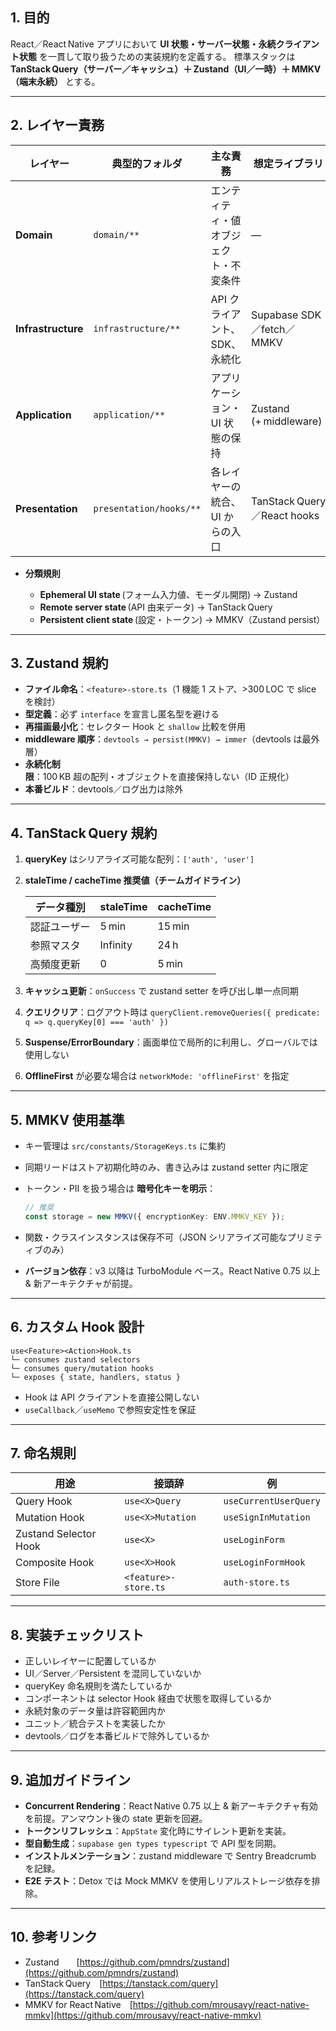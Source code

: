 
## 1. 目的

React／React Native アプリにおいて **UI 状態・サーバー状態・永続クライアント状態** を一貫して取り扱うための実装規約を定義する。
標準スタックは **TanStack Query（サーバー／キャッシュ）＋ Zustand（UI／一時）＋ MMKV（端末永続）** とする。

---

## 2. レイヤー責務

| レイヤー               | 典型的フォルダ                 | 主な責務                | 想定ライブラリ                    |
| ------------------ | ----------------------- | ------------------- | -------------------------- |
| **Domain**         | `domain/**`             | エンティティ・値オブジェクト・不変条件 | ―                          |
| **Infrastructure** | `infrastructure/**`     | API クライアント、SDK、永続化  | Supabase SDK／fetch／MMKV    |
| **Application**    | `application/**`        | アプリケーション・UI 状態の保持   | Zustand (+ middleware)     |
| **Presentation**   | `presentation/hooks/**` | 各レイヤーの統合、UI からの入口   | TanStack Query／React hooks |

* **分類規則**

  * **Ephemeral UI state** (フォーム入力値、モーダル開閉) → Zustand
  * **Remote server state** (API 由来データ) → TanStack Query
  * **Persistent client state** (設定・トークン) → MMKV（Zustand persist）

---

## 3. Zustand 規約

* **ファイル命名**：`<feature>-store.ts`（1 機能 1 ストア、>300 LOC で slice を検討）
* **型定義**：必ず `interface` を宣言し匿名型を避ける
* **再描画最小化**：セレクター Hook と `shallow` 比較を併用
* **middleware 順序**：`devtools → persist(MMKV) → immer`（devtools は最外層）
* **永続化制限**：100 KB 超の配列・オブジェクトを直接保持しない（ID 正規化）
* **本番ビルド**：devtools／ログ出力は除外

---

## 4. TanStack Query 規約

1. **queryKey** はシリアライズ可能な配列：`['auth', 'user']`
2. **staleTime / cacheTime 推奨値（チームガイドライン）**

   | データ種別  | staleTime | cacheTime |
   | ------ | --------- | --------- |
   | 認証ユーザー | 5 min     | 15 min    |
   | 参照マスタ  | Infinity  | 24 h      |
   | 高頻度更新  | 0         | 5 min     |
3. **キャッシュ更新**：`onSuccess` で zustand setter を呼び出し単一点同期
4. **クエリクリア**：ログアウト時は `queryClient.removeQueries({ predicate: q => q.queryKey[0] === 'auth' })`
5. **Suspense/ErrorBoundary**：画面単位で局所的に利用し、グローバルでは使用しない
6. **OfflineFirst** が必要な場合は `networkMode: 'offlineFirst'` を指定

---

## 5. MMKV 使用基準

* キー管理は `src/constants/StorageKeys.ts` に集約
* 同期リードはストア初期化時のみ、書き込みは zustand setter 内に限定
* トークン・PII を扱う場合は **暗号化キーを明示**：

  ```ts
  // 推奨
  const storage = new MMKV({ encryptionKey: ENV.MMKV_KEY });
  ```
* 関数・クラスインスタンスは保存不可（JSON シリアライズ可能なプリミティブのみ）
* **バージョン依存**：v3 以降は TurboModule ベース。React Native 0.75 以上 & 新アーキテクチャが前提。

---

## 6. カスタム Hook 設計

```text
use<Feature><Action>Hook.ts
└─ consumes zustand selectors
└─ consumes query/mutation hooks
└─ exposes { state, handlers, status }
```

* Hook は API クライアントを直接公開しない
* `useCallback`／`useMemo` で参照安定性を保証

---

## 7. 命名規則

| 用途                    | 接頭辞                  | 例                     |
| --------------------- | -------------------- | --------------------- |
| Query Hook            | `use<X>Query`        | `useCurrentUserQuery` |
| Mutation Hook         | `use<X>Mutation`     | `useSignInMutation`   |
| Zustand Selector Hook | `use<X>`             | `useLoginForm`        |
| Composite Hook        | `use<X>Hook`         | `useLoginFormHook`    |
| Store File            | `<feature>-store.ts` | `auth-store.ts`       |

---

## 8. 実装チェックリスト

*  正しいレイヤーに配置しているか
*  UI／Server／Persistent を混同していないか
*  queryKey 命名規則を満たしているか
*  コンポーネントは selector Hook 経由で状態を取得しているか
*  永続対象のデータ量は許容範囲内か
*  ユニット／統合テストを実装したか
*  devtools／ログを本番ビルドで除外しているか

---

## 9. 追加ガイドライン

* **Concurrent Rendering**：React Native 0.75 以上 & 新アーキテクチャ有効を前提。アンマウント後の state 更新を回避。
* **トークンリフレッシュ**：`AppState` 変化時にサイレント更新を実装。
* **型自動生成**：`supabase gen types typescript` で API 型を同期。
* **インストルメンテーション**：zustand middleware で Sentry Breadcrumb を記録。
* **E2E テスト**：Detox では Mock MMKV を使用しリアルストレージ依存を排除。

---

## 10. 参考リンク

* Zustand  [https://github.com/pmndrs/zustand](https://github.com/pmndrs/zustand)
* TanStack Query [https://tanstack.com/query](https://tanstack.com/query)
* MMKV for React Native [https://github.com/mrousavy/react-native-mmkv](https://github.com/mrousavy/react-native-mmkv)
